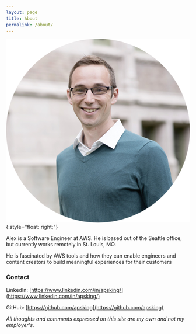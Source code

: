 ```yaml
---
layout: page
title: About
permalink: /about/
---
```


![Alex](images/portrait.png "Alex Portrait"){:style="float: right;"}

Alex is a Software Engineer at AWS. He is based out of the Seattle office, but currently works remotely in St. Louis, MO.

He is fascinated by AWS tools and how they can enable engineers and content creators to build meaningful experiences for their customers

### Contact

LinkedIn: [https://www.linkedin.com/in/apsking/](https://www.linkedin.com/in/apsking/)

GitHub: [https://github.com/apsking](https://github.com/apsking)

*All thoughts and comments expressed on this site are my own and not my employer's.*
